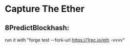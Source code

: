 # Capture The Ether

## 8PredictBlockhash:

run it with "forge test --fork-url https://1rpc.io/eth -vvvv"
